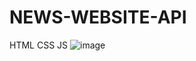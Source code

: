 # NEWS-WEBSITE-API
HTML CSS JS
![image](https://github.com/devashishpandey90/NEWS-WEBSITE-API/assets/116454781/e44354cf-9c9c-4d73-b300-a060524f732b)
